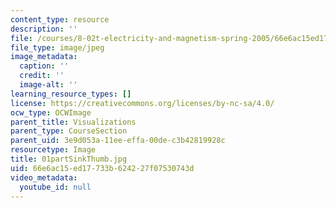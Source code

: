 ```yaml
---
content_type: resource
description: ''
file: /courses/8-02t-electricity-and-magnetism-spring-2005/66e6ac15ed17733b624227f07530743d_01partSinkThumb.jpg
file_type: image/jpeg
image_metadata:
  caption: ''
  credit: ''
  image-alt: ''
learning_resource_types: []
license: https://creativecommons.org/licenses/by-nc-sa/4.0/
ocw_type: OCWImage
parent_title: Visualizations
parent_type: CourseSection
parent_uid: 3e9d053a-11ee-effa-00de-c3b42819928c
resourcetype: Image
title: 01partSinkThumb.jpg
uid: 66e6ac15-ed17-733b-6242-27f07530743d
video_metadata:
  youtube_id: null
---
```

